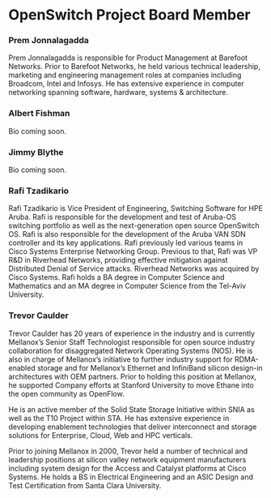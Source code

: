 # OpenSwitch Project Board Member

### Prem Jonnalagadda
Prem Jonnalagadda is responsible for Product Management at Barefoot Networks. Prior to Barefoot Networks, he held various technical leadership, marketing and engineering management roles at companies including Broadcom, Intel and Infosys. He has extensive experience in computer networking spanning software, hardware, systems & architecture.

### Albert Fishman
Bio coming soon.

### Jimmy Blythe
Bio coming soon.

### Rafi Tzadikario
Rafi Tzadikario is Vice President of Engineering, Switching Software for HPE Aruba. Rafi is responsible for the development and test of Aruba-OS switching portfolio as well as the next-generation open source OpenSwitch OS. Rafi is also responsible for the development of the Aruba VAN SDN controller and its key applications. Rafi previously led various teams in Cisco Systems Enterprise Networking Group. Previous to that, Rafi was VP R&D in Riverhead Networks, providing effective mitigation against Distributed Denial of Service attacks. Riverhead Networks was acquired by Cisco Systems. Rafi holds a BA degree in Computer Science and Mathematics and an MA degree in Computer Science from the Tel-Aviv University.

### Trevor Caulder
Trevor Caulder has 20 years of experience in the industry and is currently Mellanox’s Senior Staff Technologist responsible for open source industry collaboration for disaggregated Network Operating Systems (NOS). He is also in charge of Mellanox’s initiative to further industry support for RDMA-enabled storage and for Mellanox’s Ethernet and InfiniBand silicon design-in architectures with OEM partners. Prior to holding this position at Mellanox, he supported Company efforts at Stanford University to move Ethane into the open community as OpenFlow.

He is an active member of the Solid State Storage Initiative within SNIA as well as the T10 Project within STA. He has extensive experience in developing enablement technologies that deliver interconnect and storage solutions for Enterprise, Cloud, Web and HPC verticals.

Prior to joining Mellanox in 2000, Trevor held a number of technical and leadership positions at silicon valley network equipment manufacturers including system design for the Access and Catalyst platforms at Cisco Systems. He holds a BS in Electrical Engineering and an ASIC Design and Test Certification from Santa Clara University.
